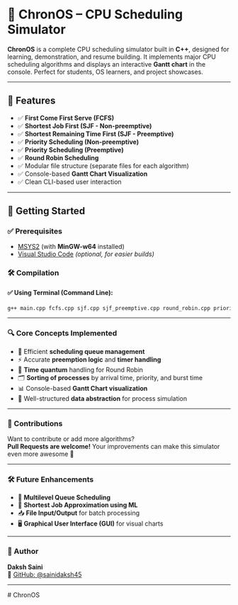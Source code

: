 # 🧠 ChronOS – CPU Scheduling Simulator

**ChronOS** is a complete CPU scheduling simulator built in **C++**, designed for learning, demonstration, and resume building. It implements major CPU scheduling algorithms and displays an interactive **Gantt chart** in the console. Perfect for students, OS learners, and project showcases.

---

## 🔧 Features

- ✅ **First Come First Serve (FCFS)**
- ✅ **Shortest Job First (SJF - Non-preemptive)**
- ✅ **Shortest Remaining Time First (SJF - Preemptive)**
- ✅ **Priority Scheduling (Non-preemptive)**
- ✅ **Priority Scheduling (Preemptive)**
- ✅ **Round Robin Scheduling**
- ✅ Modular file structure (separate files for each algorithm)
- ✅ Console-based **Gantt Chart Visualization**
- ✅ Clean CLI-based user interaction

---





## 🚀 Getting Started

### ✅ Prerequisites

- [MSYS2](https://www.msys2.org/) (with **MinGW-w64** installed)
- [Visual Studio Code](https://code.visualstudio.com/) *(optional, for easier builds)*
  

### 🛠️ Compilation

#### ✅ Using Terminal (Command Line):

```bash
g++ main.cpp fcfs.cpp sjf.cpp sjf_preemptive.cpp round_robin.cpp priority.cpp priority_preemptive.cpp utils.cpp -o output/scheduler.exe

```

---

### 🔍 Core Concepts Implemented

- 🧠 Efficient **scheduling queue management**
- ⚡ Accurate **preemption logic** and **timer handling**
- 🔁 **Time quantum** handling for Round Robin
- 🗂️ **Sorting of processes** by arrival time, priority, and burst time
- 📊 Console-based **Gantt Chart visualization**
- 🧱 Well-structured **data abstraction** for process simulation

---

### 🙌 Contributions

Want to contribute or add more algorithms?  
**Pull Requests are welcome!** Your improvements can make this simulator even more awesome 🚀

---

### 🛠️ Future Enhancements

- 🧬 **Multilevel Queue Scheduling**
- 🧠 **Shortest Job Approximation using ML**
- 📥 **File Input/Output** for batch processing
- 🖥️ **Graphical User Interface (GUI)** for visual charts

---

### 👤 Author

**Daksh Saini**  
🔗 [GitHub: @sainidaksh45](https://github.com/sainidaksh45)

---

#   C h r o n O S  
 